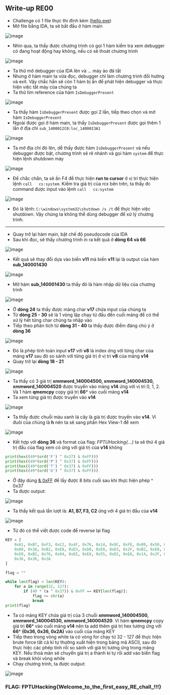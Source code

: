 
## Write-up RE00
* Challenge có 1 file thực thi đính kèm
([hello.exe](https://github.com/5c4ll10n/FPTU-Hacking-CTF-2022/blob/main/Data/hello.exe))
* Mở file bằng IDA, ta sẽ bắt đầu ở hàm main

![image](https://user-images.githubusercontent.com/82231862/176400356-e0fbc05e-f984-4a3b-a1e0-d73795d12b36.png)

* Nhìn qua, ta thấy được chương trình có gọi 1 hàm kiểm tra xem debugger có đang hoạt động hay không, nếu có sẽ thoát chương trình

![image](https://user-images.githubusercontent.com/82231862/176400598-29010ecf-e88e-4207-9031-fbc585f8f279.png)

* Ta thử mở debugger của IDA lên và ... máy ảo đã tắt
* Nhưng ở hàm main ta vừa đọc, debugger chỉ làm chương trình đổi hướng và exit. Vậy chắc hẳn sẽ còn 1 hàm bị ẩn để phát hiện debugger và thực hiện việc tắt máy của chúng ta
* Ta thử tìm reference của hàm `IsDebuggerPresent`

![image](https://user-images.githubusercontent.com/82231862/176403849-0824f600-4e13-4102-82b5-4981df814682.png)

* Ta thấy hàm `IsDebuggerPresent` được gọi 2 lần, tiếp theo chọn và mở hàm `IsDebuggerPresent`
* Ngoài được gọi ở hàm main, ta thấy `IsDebuggerPresent` được gọi thêm 1 lần ở địa chỉ `sub_1400012C0:loc_1400013A1`

![image](https://user-images.githubusercontent.com/82231862/176404442-377cbf0e-415b-42b8-bd46-8adaf61928d0.png)

* Ta mở địa chỉ đó lên, dễ thấy được hàm `IsDebuggerPresent` và nếu debugger được bật, chương trình sẽ rẽ nhánh và gọi hàm `system` để thực hiện lệnh shutdown máy

![image](https://user-images.githubusercontent.com/82231862/176405981-82e7e996-479a-4a1e-917c-27a339ce7b76.png)

* Để chắc chắn, ta sẽ ấn F4 để thực hiện **run to cursor** ở vị trí thực hiện lệnh `call   cs:system`. Kiểm tra giá trị của rcx bên trên, ta thấy đc command được input vào lệnh `call   cs:system`

![image](https://user-images.githubusercontent.com/82231862/176407908-12749da4-703c-4ca4-9404-d19a61d1a54a.png)

* Đó là lệnh: `C:\windows\system32\shutdown /s /t` để thực hiện việc shutdown. Vậy chúng ta không thể dùng debugger để xử lý chương trình.
---
* Quay trở lại hàm main, bật chế độ pseudocode của IDA
* Sau khi đọc, sẽ thấy chương trình in ra kết quả ở **dòng 64 và 66**

![image](https://user-images.githubusercontent.com/82231862/176153072-f80e3257-2b27-4121-bee4-ea9eaa860de1.png)

* Kết quả sẽ thay đổi dựa vào biến **v11** mà biến **v11** lại là output của hàm **sub_140001430**

![image](https://user-images.githubusercontent.com/82231862/176156488-47ac2be3-c525-4007-8657-ea6343e38090.png)

* Mở hàm **sub_140001430** ta thấy đó là hàm nhập dữ liệu của chương trình

![image](https://user-images.githubusercontent.com/82231862/176157034-a1d1fe38-4344-47e5-b3b2-755ff1edaa88.png)

* Ở **dòng 24** ta thấy được mảng char **v17** chứa input của chúng ta
* Từ **dòng 25 - 30** sẽ là 1 vòng lặp chạy từ đầu đến cuối mảng để có thể xử lý hết từng char chúng ta nhập vào
* Tiếp theo phân tích từ **dòng 31 - 40** ta thấy được điểm đáng chú ý ở **dòng 36**

![image](https://user-images.githubusercontent.com/82231862/176160061-71cd7921-af90-419e-ab2d-ba42e18f3e3f.png)

* Đó là phép tính toán input **v17** với **v8** là index ứng với từng char của mảng **v17** sau đó so sánh với từng giá trị ở vị trí **v8** của mảng **v14**
* Quay trở lại **dòng 18 - 21**

![image](https://user-images.githubusercontent.com/82231862/176161548-513e0970-43b1-40ec-a929-ae58535b6fc0.png)

* Ta thấy có 3 giá trị **xmmword_140004500, xmmword_140004530, xmmword_140004520** được truyền vào mảng **v14** ứng với vị trí 0, 1, 2. Và 1 hàm **qmemcpy** copy giá trị **66*** vào cuối mảng **v14**
* Ta xem từng giá trị được truyền vào **v14**

 ![image](https://user-images.githubusercontent.com/82231862/176163320-e9b7978b-7955-4034-a597-1192d0e4ed53.png)
 
* Ta thấy được chuỗi màu xanh lá cây là giá trị được truyền vào **v14**. Vì đuôi của chúng là **h** nên ta sẽ sang phần Hex View-1 để xem

![image](https://user-images.githubusercontent.com/82231862/176163980-c6575767-3036-4ff2-8b19-bca40dc71322.png)

* Kết hợp với **dòng 36** và format của flag: *FPTUHacking{...}* ta sẽ thử 4 giá trị đầu của flag xem có ứng với giá trị của **v14** không

``` python
print(hex((49*(ord('F') ^ 0x37) & 0xFF)))
print(hex((49*(ord('P') ^ 0x37) & 0xFF)))
print(hex((49*(ord('T') ^ 0x37) & 0xFF)))
print(hex((49*(ord('U') ^ 0x37) & 0xFF)))
```

* Ở đây dùng [& 0xFF](https://stackoverflow.com/questions/3270307/how-do-i-get-the-lower-8-bits-of-an-int) để lấy được 8 bits cuối sau khi thực hiện phép ^ 0x37
* Ta được output:

![image](https://user-images.githubusercontent.com/82231862/176171561-cd69cf2b-19e4-4a88-abe1-56fd93baeee2.png)

* Ta thấy kết quả lần lượt là: **A1, B7, F3, C2** ứng với 4 giá trị đầu của **v14** 

![image](https://user-images.githubusercontent.com/82231862/176172185-97ff1f65-a13f-4b1e-b14c-ae52332e5c88.png)

* Từ đó có thể viết được code để reverse lại flag

```python
KEY = [
    0xA1, 0xB7, 0xF3, 0xC2, 0x4F, 0x76, 0x14, 0x9C, 0xFE, 0x09, 0x50, 0x8C, 0x60, 0xB2, 0x6B, 0x14,
    0xD8, 0x3A, 0xB2, 0xE8, 0xD3, 0xD8, 0xE8, 0xD3, 0x2F, 0xB2, 0xE8, 0x81, 0xFE, 0x35, 0x04, 0xD3,
    0xE8, 0xB2, 0x76, 0x04, 0xEE, 0xE8, 0x55, 0xD2, 0xE8, 0x14, 0x2F, 0x76, 0x6B, 0x6B, 0xE8, 0x36,
    0x36, 0x36, 0x2A
]

flag = ""

while len(flag) < len(KEY):
    for a in range(32, 127):
        if (49 * (a ^ 0x37)) & 0xFF == KEY[len(flag)]:
            flag += chr(a)
            break
print(flag)
```

* Ta có mảng KEY chứa giá trị của 3 chuỗi **xmmword_140004500, xmmword_140004530, xmmword_140004520**. Vì hàm **qmemcpy** copy giá trị **66*** vào cuối mảng **v14** nên ta add thêm giá trị hex tương ứng với **66*** **(0x36, 0x36, 0x2A)** vào cuối của mảng KEY
* Tiếp theo trong vòng while ta có vòng for chạy từ 32 - 127 để thực hiện brute force tất cả kí tự thường xuất hiện trong bảng mã ASCII, sau đó thực hiệc các phép tính rồi so sánh với giá trị tương ứng trong mảng KEY. Nếu thoả mãn sẽ chuyển giá trị a thành kí tự rồi add vào biến flag và break khỏi vòng while
* Chạy chương trình, ta được output:

![image](https://user-images.githubusercontent.com/82231862/176175002-af1c3dbd-5d23-4ffb-99b6-a64b1ae9d8ac.png)

### FLAG: FPTUHacking{Welcome_to_the_first_easy_RE_chall_!!!}
